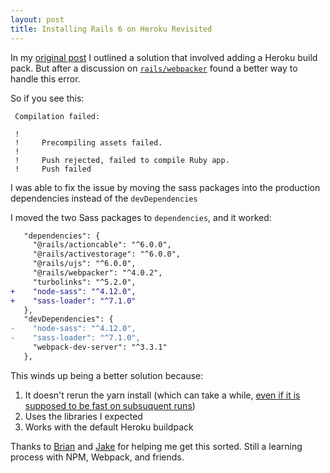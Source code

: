 ```yaml
---
layout: post
title: Installing Rails 6 on Heroku Revisited
---
```



In my [original post](/2019/08/02/rails-6-on-heroku.html) I outlined a solution that involved adding a Heroku build pack. But after a discussion on [`rails/webpacker`](https://github.com/rails/webpacker/pull/2206) found a better way to handle this error.

So if you see this:

```
 Compilation failed:

 !
 !     Precompiling assets failed.
 !
 !     Push rejected, failed to compile Ruby app.
 !     Push failed
 ```

I was able to fix the issue by moving the sass packages into the production dependencies instead of the `devDependencies`

I moved the two Sass packages to `dependencies`, and it worked:

```diff
   "dependencies": {
     "@rails/actioncable": "^6.0.0",
     "@rails/activestorage": "^6.0.0",
     "@rails/ujs": "^6.0.0",
     "@rails/webpacker": "^4.0.2",
     "turbolinks": "^5.2.0",
+    "node-sass": "^4.12.0",
+    "sass-loader": "^7.1.0"
   },
   "devDependencies": {
-    "node-sass": "^4.12.0",
-    "sass-loader": "^7.1.0",
     "webpack-dev-server": "^3.3.1"
   },
```

This winds up being a better solution because:

1. It doesn't rerun the yarn install (which can take a while, [even if it is supposed to be fast on subsuquent runs](https://github.com/rails/webpacker/pull/2206#issuecomment-519980678))
2. Uses the libraries I expected
3. Works with the default Heroku buildpack

Thanks to [Brian](https://github.com/bbugh) and [Jake](https://github.com/jakeNiemiec) for helping me get this sorted. Still a learning process with NPM, Webpack, and friends.
